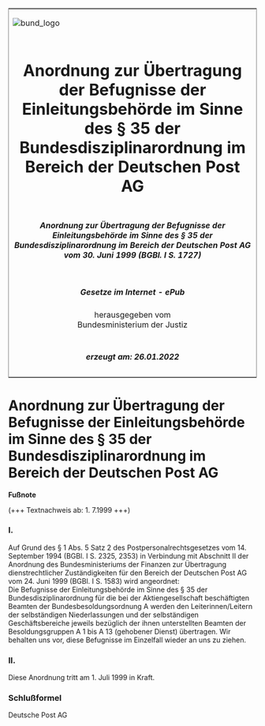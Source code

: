 <span id="DECKBLATT.html"></span>

<table border="0" frame="border" width="100%">

<tr valign="top">

<td align="left">

![bund\_logo](BfJ_2021_Web_de_de.gif)

</td>

<td align="right">

 

</td>

</tr>

<tr align="center" valign="middle">

<td colspan="2">

# Anordnung zur Übertragung der Befugnisse der Einleitungsbehörde im Sinne des § 35 der Bundesdisziplinarordnung im Bereich der Deutschen Post AG

</td>

</tr>

<tr align="center" valign="middle">

<td colspan="2">

##### Anordnung zur Übertragung der Befugnisse der Einleitungsbehörde im Sinne des § 35 der Bundesdisziplinarordnung im Bereich der Deutschen Post AG vom 30. Juni 1999 (BGBl. I S. 1727)

</td>

</tr>

<tr align="center" valign="middle">

<td colspan="2">

  
  

##### Gesetze im Internet - ePub  
  
herausgegeben vom  
Bundesministerium der Justiz

</td>

</tr>

<tr align="center" valign="bottom">

<td colspan="2">

  
  

##### erzeugt am: 26.01.2022

</td>

</tr>

</table>

<span id="BJNR172700999.html"></span>

# Anordnung zur Übertragung der Befugnisse der Einleitungsbehörde im Sinne des § 35 der Bundesdisziplinarordnung im Bereich der Deutschen Post AG

<div>

  
**Fußnote**

<div class="jnhtml">

<div>

<div class="jurAbsatz">

(+++ Textnachweis ab: 1. 7.1999 +++)

</div>

</div>

</div>

</div>

<span id="BJNR172700999BJNE000100305.html"></span>

### I.  

<div>

<div class="jnhtml">

<div>

<div class="jurAbsatz">

Auf Grund des § 1 Abs. 5 Satz 2 des Postpersonalrechtsgesetzes vom 14.
September 1994 (BGBl. I S. 2325, 2353) in Verbindung mit Abschnitt II
der Anordnung des Bundesministeriums der Finanzen zur Übertragung
dienstrechtlicher Zuständigkeiten für den Bereich der Deutschen Post AG
vom 24. Juni 1999 (BGBl. I S. 1583) wird angeordnet:  
Die Befugnisse der Einleitungsbehörde im Sinne des § 35 der
Bundesdisziplinarordnung für die bei der Aktiengesellschaft
beschäftigten Beamten der Bundesbesoldungsordnung A werden den
Leiterinnen/Leitern der selbständigen Niederlassungen und der
selbständigen Geschäftsbereiche jeweils bezüglich der ihnen
unterstellten Beamten der Besoldungsgruppen A 1 bis A 13 (gehobener
Dienst) übertragen. Wir behalten uns vor, diese Befugnisse im Einzelfall
wieder an uns zu ziehen.

</div>

</div>

</div>

</div>

<span id="BJNR172700999BJNE000200305.html"></span>

### II.  

<div>

<div class="jnhtml">

<div>

<div class="jurAbsatz">

Diese Anordnung tritt am 1. Juli 1999 in Kraft.

</div>

</div>

</div>

</div>

<span id="BJNR172700999BJNE000300305.html"></span>

### Schlußformel  

<div>

<div class="jnhtml">

<div>

<div class="jurAbsatz">

<span class="SP">Deutsche Post AG</span>

</div>

</div>

</div>

</div>
